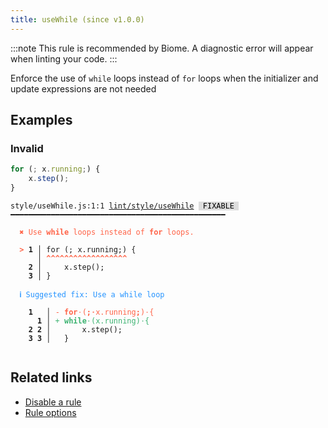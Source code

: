 ```yaml
---
title: useWhile (since v1.0.0)
---
```



:::note
This rule is recommended by Biome. A diagnostic error will appear when linting your code.
:::

Enforce the use of `while` loops instead of `for` loops when the
initializer and update expressions are not needed

## Examples

### Invalid

```jsx
for (; x.running;) {
    x.step();
}
```

<pre class="language-text"><code class="language-text">style/useWhile.js:1:1 <a href="https://biomejs.dev/linter/rules/use-while">lint/style/useWhile</a> <span style="color: #000; background-color: #ddd;"> FIXABLE </span> ━━━━━━━━━━━━━━━━━━━━━━━━━━━━━━━━━━━━━━━━━━━━━━━━

<strong><span style="color: Tomato;">  </span></strong><strong><span style="color: Tomato;">✖</span></strong> <span style="color: Tomato;">Use </span><span style="color: Tomato;"><strong>while</strong></span><span style="color: Tomato;"> loops instead of </span><span style="color: Tomato;"><strong>for</strong></span><span style="color: Tomato;"> loops.</span>
  
<strong><span style="color: Tomato;">  </span></strong><strong><span style="color: Tomato;">&gt;</span></strong> <strong>1 │ </strong>for (; x.running;) {
   <strong>   │ </strong><strong><span style="color: Tomato;">^</span></strong><strong><span style="color: Tomato;">^</span></strong><strong><span style="color: Tomato;">^</span></strong><strong><span style="color: Tomato;">^</span></strong><strong><span style="color: Tomato;">^</span></strong><strong><span style="color: Tomato;">^</span></strong><strong><span style="color: Tomato;">^</span></strong><strong><span style="color: Tomato;">^</span></strong><strong><span style="color: Tomato;">^</span></strong><strong><span style="color: Tomato;">^</span></strong><strong><span style="color: Tomato;">^</span></strong><strong><span style="color: Tomato;">^</span></strong><strong><span style="color: Tomato;">^</span></strong><strong><span style="color: Tomato;">^</span></strong><strong><span style="color: Tomato;">^</span></strong><strong><span style="color: Tomato;">^</span></strong><strong><span style="color: Tomato;">^</span></strong><strong><span style="color: Tomato;">^</span></strong>
    <strong>2 │ </strong>    x.step();
    <strong>3 │ </strong>}
  
<strong><span style="color: rgb(38, 148, 255);">  </span></strong><strong><span style="color: rgb(38, 148, 255);">ℹ</span></strong> <span style="color: rgb(38, 148, 255);">Suggested fix</span><span style="color: rgb(38, 148, 255);">: </span><span style="color: rgb(38, 148, 255);">Use a while loop</span>
  
    <strong>1</strong>  <strong> │ </strong><span style="color: Tomato;">-</span> <span style="color: Tomato;"><strong>f</strong></span><span style="color: Tomato;"><strong>o</strong></span><span style="color: Tomato;"><strong>r</strong></span><span style="color: Tomato;"><span style="opacity: 0.8;">·</span></span><span style="color: Tomato;">(</span><span style="color: Tomato;"><strong>;</strong></span><span style="color: Tomato;"><span style="opacity: 0.8;"><strong>·</strong></span></span><span style="color: Tomato;">x</span><span style="color: Tomato;">.</span><span style="color: Tomato;">r</span><span style="color: Tomato;">u</span><span style="color: Tomato;">n</span><span style="color: Tomato;">n</span><span style="color: Tomato;">i</span><span style="color: Tomato;">n</span><span style="color: Tomato;">g</span><span style="color: Tomato;"><strong>;</strong></span><span style="color: Tomato;">)</span><span style="color: Tomato;"><span style="opacity: 0.8;">·</span></span><span style="color: Tomato;">{</span>
      <strong>1</strong><strong> │ </strong><span style="color: MediumSeaGreen;">+</span> <span style="color: MediumSeaGreen;"><strong>w</strong></span><span style="color: MediumSeaGreen;"><strong>h</strong></span><span style="color: MediumSeaGreen;"><strong>i</strong></span><span style="color: MediumSeaGreen;"><strong>l</strong></span><span style="color: MediumSeaGreen;"><strong>e</strong></span><span style="color: MediumSeaGreen;"><span style="opacity: 0.8;">·</span></span><span style="color: MediumSeaGreen;">(</span><span style="color: MediumSeaGreen;">x</span><span style="color: MediumSeaGreen;">.</span><span style="color: MediumSeaGreen;">r</span><span style="color: MediumSeaGreen;">u</span><span style="color: MediumSeaGreen;">n</span><span style="color: MediumSeaGreen;">n</span><span style="color: MediumSeaGreen;">i</span><span style="color: MediumSeaGreen;">n</span><span style="color: MediumSeaGreen;">g</span><span style="color: MediumSeaGreen;">)</span><span style="color: MediumSeaGreen;"><span style="opacity: 0.8;">·</span></span><span style="color: MediumSeaGreen;">{</span>
    <strong>2</strong> <strong>2</strong><strong> │ </strong>      x.step();
    <strong>3</strong> <strong>3</strong><strong> │ </strong>  }
  
</code></pre>

## Related links

- [Disable a rule](/linter/#disable-a-lint-rule)
- [Rule options](/linter/#rule-options)
